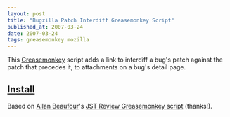 ```yaml
---
layout: post
title: "Bugzilla Patch Interdiff Greasemonkey Script"
published_at: 2007-03-24
date: 2007-03-24
tags: greasemonkey mozilla
---
```


This [Greasemonkey](http://www.greasespot.net/) script adds a link to interdiff a bug's patch against the patch that precedes it, to attachments on a bug's detail page.

## [Install](/mozilla/bz-interdiff.user.js)

Based on [Allan Beaufour](http://beaufour.dk/)'s [JST Review Greasemonkey script](http://beaufour.dk/jst-review/) (thanks!).